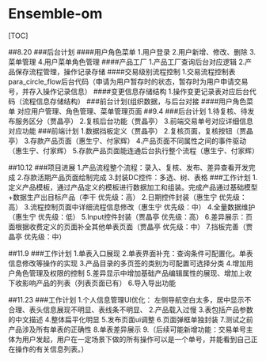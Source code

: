 # Ensemble-om
[TOC]

##8.20 
###后台计划
####用户角色菜单
1.用户登录
2.用户新增、修改、删除
3.菜单管理
4.用户菜单角色管理
####产品工厂
1.产品工厂查询后台对应逻辑
2.产品保存流程管理，操作记录存储
####交易级别流程控制
1.交易流程控制表para_circle_flow后台代码（申请为用户暂存时的状态，暂存时为用户申请交易号，并存入操作记录信息）
####变更信息存储结构
1.操作变更记录表对应后台代码（流程信息存储结构）
###前台计划(组织数据，与后台对接
####用户角色菜单
 对应用户管理、角色管理、菜单管理页面
##9.4
###后台计划
1.待复核、待发布服务区分（贾晶亭）
2.复核后台功能（贾晶亭）
3.前端交易单号对应详细信息对应功能
###前端计划
1.数据挡板定义（贾晶亭）
2.复核页面，复核按钮（贾晶亭）
3.存款产品页面（惠生宁、付家辉）
4.产品页面不同属性之间的事件驱动（惠生宁、付家辉）
5.存款产品页面能连通后台执行整个流程（惠生宁、付家辉）

##10.12
###项目进展
1.产品流程整个流程：录入、复核、发布、差异查看开发完成
2.存款活期产品页面绘制完成
3.封装DC控件：多选、树、表格
###工作计划
1.定义产品模板，通过产品定义的模板进行数据加工和组装。完成产品通过基础模型+数据生产出目标产品（李干 优先级：高）
2.日期控件封装（惠生宁  优先级：高）
3.流程控制页面中详细流程信息修改（惠生宁  优先级：中）
4.全量数据维护（惠生宁  优先级：低）
5.Input控件封装（贾晶亭  优先级：高）
6.差异展示：页面根据收费定义的页面补全其他单表页面（贾晶亭  优先级：中）
7.挡板完善（贾晶亭  优先级：中）

##11.9
###工作计划
1.单表入口展现
2.单表界面补充：查询条件可配置化。单表信息修改等操作的实现
3.产品目录的多页签的类别为可配置可选择分类
4.增加用户角色管理及权限的控制
5.差异显示中增加基础产品编辑属性的展现、增加上收下收影响产品的列表（列表页面已有）
6.导入导出功能

##11.23
###工作计划
1.个人信息管理UI优化：
  左侧导航空白太多，居中显示不合理、表头信息展现不明显、表线条不明显、
2.产品载入过慢
3.表包括产品参数的中文描述
4.整体扁平化明显
5.发布页面ui调整
6.页面弹框单独封装
7.测试之前产品涉及所有单表的正确性
8.单表差异展示
9.（后续可能新增功能：交易单号主体为用户发起，用户在一定场景下做的所有操作可以是一个单号，并能看到自己正在操作的有关信息列表。）
